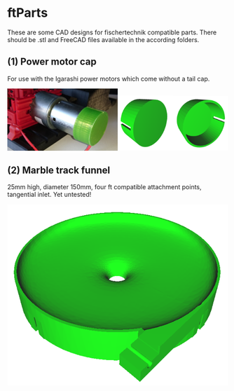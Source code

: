 # ftParts
These are some CAD designs for fischertechnik compatible parts. 
There should be .stl and FreeCAD files available in the according folders.

## (1) Power motor cap
For use with the Igarashi power motors which come without a tail cap.

<img src="https://github.com/PeterDHabermehl/ftParts/raw/master/Powermotor_cap/PM_mit_Kappe.JPG" width="50%" height="50%"><img src="https://github.com/PeterDHabermehl/ftParts/raw/master/Powermotor_cap/Kappe1.png" width="25%" height="25%"><img src="https://github.com/PeterDHabermehl/ftParts/raw/master/Powermotor_cap/Kappe2.png" width="25%" height="25%">

## (2) Marble track funnel
25mm high, diameter 150mm, four ft compatible attachment points, tangential inlet. Yet untested!

<img src="https://github.com/PeterDHabermehl/ftParts/raw/master/MarbleFunnel/Kugeltrichter.png">


